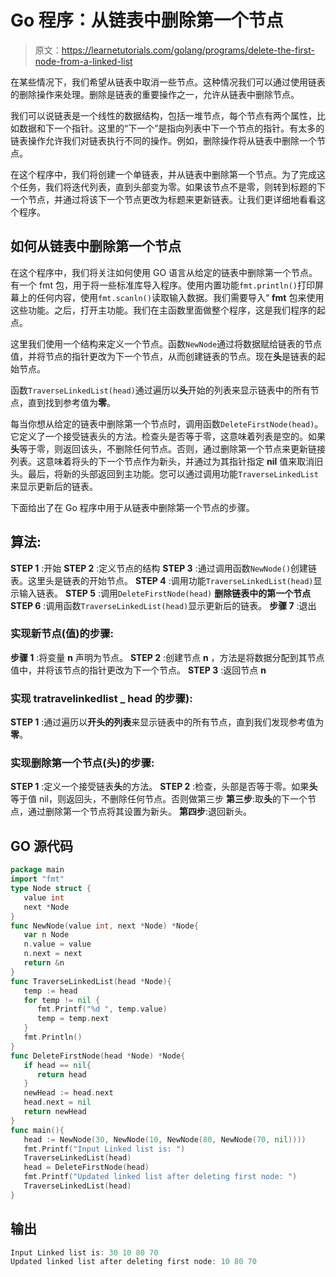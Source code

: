 # Go 程序：从链表中删除第一个节点

> 原文：<https://learnetutorials.com/golang/programs/delete-the-first-node-from-a-linked-list>

在某些情况下，我们希望从链表中取消一些节点。这种情况我们可以通过使用链表的删除操作来处理。删除是链表的重要操作之一，允许从链表中删除节点。

我们可以说链表是一个线性的数据结构，包括一堆节点，每个节点有两个属性，比如数据和下一个指针。这里的“下一个”是指向列表中下一个节点的指针。有太多的链表操作允许我们对链表执行不同的操作。例如，删除操作将从链表中删除一个节点。

在这个程序中，我们将创建一个单链表，并从链表中删除第一个节点。为了完成这个任务，我们将迭代列表，直到头部变为零。如果该节点不是零，则转到标题的下一个节点，并通过将该下一个节点更改为标题来更新链表。让我们更详细地看看这个程序。

## 如何从链表中删除第一个节点

在这个程序中，我们将关注如何使用 GO 语言从给定的链表中删除第一个节点。
有一个 fmt 包，用于将一些标准库导入程序。使用内置功能`fmt.println()`打印屏幕上的任何内容，使用`fmt.scanln()`读取输入数据。我们需要导入“ **fmt** 包来使用这些功能。之后，打开主功能。我们在主函数里面做整个程序，这是我们程序的起点。

这里我们使用一个结构来定义一个节点。函数`NewNode`通过将数据赋给链表的节点值，并将节点的指针更改为下一个节点，从而创建链表的节点。现在**头**是链表的起始节点。

函数`TraverseLinkedList(head)`通过遍历以**头**开始的列表来显示链表中的所有节点，直到找到参考值为**零**。

每当你想从给定的链表中删除第一个节点时，调用函数`DeleteFirstNode(head)`。它定义了一个接受链表头的方法。检查头是否等于零，这意味着列表是空的。如果**头**等于零，则返回该头，不删除任何节点。否则，通过删除第一个节点来更新链接列表。这意味着将头的下一个节点作为新头，并通过为其指针指定 **nil** 值来取消旧头。最后，将新的头部返回到主功能。您可以通过调用功能`TraverseLinkedList`来显示更新后的链表。

下面给出了在 Go 程序中用于从链表中删除第一个节点的步骤。

## 算法:

**STEP 1** :开始
**STEP 2** :定义节点的结构
**STEP 3** :通过调用函数`NewNode()`创建链表。这里头是链表的开始节点。
**STEP 4** :调用功能`TraverseLinkedList(head)`显示输入链表。
**STEP 5** :调用`DeleteFirstNode(head)`
**删除链表中的第一个节点 STEP 6** :调用函数`TraverseLinkedList(head)`显示更新后的链表。
**步骤 7** :退出

### 实现新节点(值)的步骤:

**步骤 1** :将变量 **n** 声明为节点。
**STEP 2** :创建节点 **n** ，方法是将数据分配到其节点值中，并将该节点的指针更改为下一个节点。
**STEP 3** :返回节点 **n**

### 实现 tratravelinkedlist _ head 的步骤):

**STEP 1** :通过遍历以**开头的列表**来显示链表中的所有节点，直到我们发现参考值为**零**。

### 实现删除第一个节点(头)的步骤:

**STEP 1** :定义一个接受链表**头**的方法。
**STEP 2** :检查，头部是否等于零。如果**头**等于值 nil，则返回头，不删除任何节点。否则做第三步
**第三步**:取**头**的下一个节点，通过删除第一个节点将其设置为新头。
**第四步**:退回新头。

## GO 源代码

```go
package main
import "fmt"
type Node struct {
   value int
   next *Node
}
func NewNode(value int, next *Node) *Node{
   var n Node
   n.value = value
   n.next = next
   return &n
}
func TraverseLinkedList(head *Node){
   temp := head
   for temp != nil {
      fmt.Printf("%d ", temp.value)
      temp = temp.next
   }
   fmt.Println()
}
func DeleteFirstNode(head *Node) *Node{
   if head == nil{
      return head
   }
   newHead := head.next
   head.next = nil
   return newHead
}
func main(){
   head := NewNode(30, NewNode(10, NewNode(80, NewNode(70, nil))))
   fmt.Printf("Input Linked list is: ")
   TraverseLinkedList(head)
   head = DeleteFirstNode(head)
   fmt.Printf("Updated linked list after deleting first node: ")
   TraverseLinkedList(head)
} 

```

## 输出

```go
Input Linked list is: 30 10 80 70 
Updated linked list after deleting first node: 10 80 70 
```